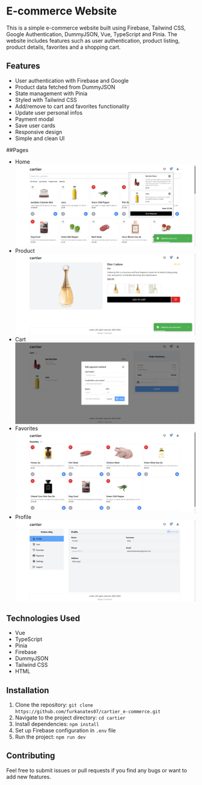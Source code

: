 # E-commerce Website

This is a simple e-commerce website built using Firebase, Tailwind CSS, Google Authentication, DummyJSON, Vue, TypeScript and Pinia. The website includes features such as user authentication, product listing, product details, favorites and a shopping cart.

## Features

- User authentication with Firebase and Google
- Product data fetched from DummyJSON
- State management with Pinia
- Styled with Tailwind CSS
- Add/remove to cart and favorites functionality
- Update user personal infos
- Payment modal
- Save user cards
- Responsive design
- Simple and clean UI

##Pages

- Home
  ![HomePage](/src/images/homepage.png)
- Product
  ![Product](/src/images/product.png)
- Cart
  ![Cart](/src/images/cart.png)
- Favorites
  ![Favorites](/src/images/favorites.png)
- Profile
  ![Profile](/src/images/profile.png)

## Technologies Used

- Vue
- TypeScript
- Pinia
- Firebase
- DummyJSON
- Tailwind CSS
- HTML

## Installation

1. Clone the repository: `git clone https://github.com/furkanates07/cartier_e-commerce.git`
2. Navigate to the project directory: `cd cartier`
3. Install dependencies: `npm install`
4. Set up Firebase configuration in `.env` file
5. Run the project: `npm run dev`

## Contributing

Feel free to submit issues or pull requests if you find any bugs or want to add new features.
